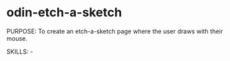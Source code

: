 # odin-etch-a-sketch

PURPOSE:
    To create an etch-a-sketch page where the user draws
    with their mouse.

SKILLS:
    -
